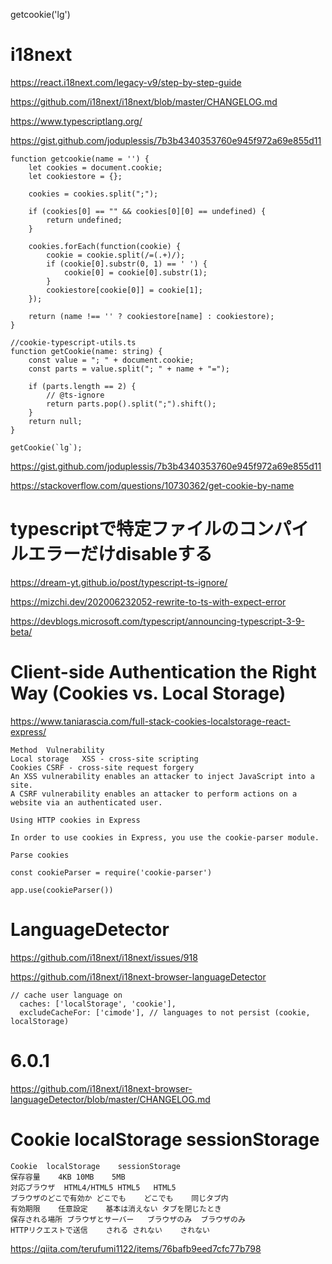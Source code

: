 getcookie('lg')
# i18next
https://react.i18next.com/legacy-v9/step-by-step-guide

https://github.com/i18next/i18next/blob/master/CHANGELOG.md


https://www.typescriptlang.org/


https://gist.github.com/joduplessis/7b3b4340353760e945f972a69e855d11
```
function getcookie(name = '') {
    let cookies = document.cookie;
    let cookiestore = {};
    
    cookies = cookies.split(";");
    
    if (cookies[0] == "" && cookies[0][0] == undefined) {
        return undefined;
    }
    
    cookies.forEach(function(cookie) {
        cookie = cookie.split(/=(.+)/);
        if (cookie[0].substr(0, 1) == ' ') {
            cookie[0] = cookie[0].substr(1);
        }
        cookiestore[cookie[0]] = cookie[1];
    });
    
    return (name !== '' ? cookiestore[name] : cookiestore);
}

//cookie-typescript-utils.ts
function getCookie(name: string) {
    const value = "; " + document.cookie;
    const parts = value.split("; " + name + "=");

    if (parts.length == 2) {
        // @ts-ignore
        return parts.pop().split(";").shift();
    }
    return null;
}

getCookie(`lg`);
```
https://gist.github.com/joduplessis/7b3b4340353760e945f972a69e855d11

https://stackoverflow.com/questions/10730362/get-cookie-by-name

# typescriptで特定ファイルのコンパイルエラーだけdisableする
https://dream-yt.github.io/post/typescript-ts-ignore/

https://mizchi.dev/202006232052-rewrite-to-ts-with-expect-error

https://devblogs.microsoft.com/typescript/announcing-typescript-3-9-beta/

# Client-side Authentication the Right Way (Cookies vs. Local Storage)
https://www.taniarascia.com/full-stack-cookies-localstorage-react-express/
```
Method	Vulnerability
Local storage	XSS - cross-site scripting
Cookies	CSRF - cross-site request forgery
An XSS vulnerability enables an attacker to inject JavaScript into a site.
A CSRF vulnerability enables an attacker to perform actions on a website via an authenticated user.

Using HTTP cookies in Express

In order to use cookies in Express, you use the cookie-parser module.

Parse cookies

const cookieParser = require('cookie-parser')

app.use(cookieParser())
```


# LanguageDetector
https://github.com/i18next/i18next/issues/918

https://github.com/i18next/i18next-browser-languageDetector

```
// cache user language on
  caches: ['localStorage', 'cookie'],
  excludeCacheFor: ['cimode'], // languages to not persist (cookie, localStorage)
  ```
 # 6.0.1
https://github.com/i18next/i18next-browser-languageDetector/blob/master/CHANGELOG.md

# Cookie	localStorage	sessionStorage
```
Cookie	localStorage	sessionStorage
保存容量	4KB	10MB	5MB
対応ブラウザ	HTML4/HTML5	HTML5	HTML5
ブラウザのどこで有効か	どこでも	どこでも	同じタブ内
有効期限	任意設定	基本は消えない	タブを閉じたとき
保存される場所	ブラウザとサーバー	ブラウザのみ	ブラウザのみ
HTTPリクエストで送信	される	されない	されない
```
https://qiita.com/terufumi1122/items/76bafb9eed7cfc77b798
